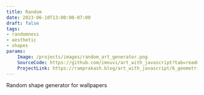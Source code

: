 ```yaml
---
title: Random
date: 2023-06-10T13:00:00-07:00
draft: false
tags: 
- randomness
- aesthetic
- shapes
params:
    Image: /projects/images/random_art_generator.png
    SourceCode: https://github.com/imnuvi/art_with_javascript?tab=readme-ov-file
    ProjectLink: https://ramprakash.blog/art_with_javascript/6_geometric_art/
---
```

Random shape generator for wallpapers